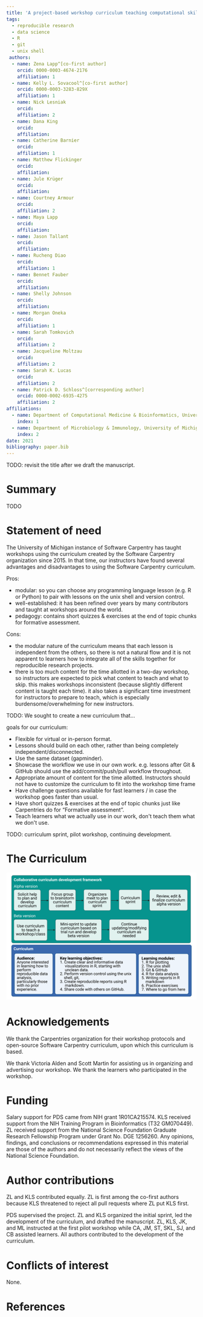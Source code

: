 ```yaml
---
title: 'A project-based workshop curriculum teaching computational skills for reproducible research'
tags:
  - reproducible research
  - data science
  - R
  - git
  - unix shell
 authors:
  - name: Zena Lapp^[co-first author]
    orcid: 0000-0003-4674-2176
    affiliation: 1
  - name: Kelly L. Sovacool^[co-first author]
    orcid: 0000-0003-3283-829X
    affiliation: 1  
  - name: Nick Lesniak
    orcid:
    affiliation: 2
  - name: Dana King
    orcid:
    affiliation:
  - name: Catherine Barnier
    orcid:
    affiliation: 1
  - name: Matthew Flickinger
    orcid:
    affiliation:
  - name: Jule Krüger
    orcid:
    affiliation:
  - name: Courtney Armour
    orcid:
    affiliation: 2
  - name: Maya Lapp
    orcid:
    affiliation:
  - name: Jason Tallant
    orcid:
    affiliation:
  - name: Rucheng Diao
    orcid:
    affiliation: 1
  - name: Bennet Fauber
    orcid:
    affiliation:
  - name: Shelly Johnson
    orcid:
    affiliation:
  - name: Morgan Oneka
    orcid:
    affiliation: 1
  - name: Sarah Tomkovich
    orcid:
    affiliation: 2
  - name: Jacqueline Moltzau
    orcid:
    affiliation: 2
  - name: Sarah K. Lucas
    orcid:
    affiliation: 2
  - name: Patrick D. Schloss^[corresponding author]
    orcid: 0000-0002-6935-4275
    affiliation: 2
affiliations:
  - name: Department of Computational Medicine & Bioinformatics, University of Michigan
    index: 1
  - name: Department of Microbiology & Immunology, University of Michigan
    index: 2
date: 2021
bibliography: paper.bib
---
```


TODO: revisit the title after we draft the manuscript.

# Summary

TODO

# Statement of need

The University of Michigan instance of Software Carpentry has taught workshops
using the curriculum created by the Software Carpentry organization since 2015.
In that time, our instructors have found several advantages and disadvantages to
using the Software Carpentry curriculum.

Pros:
- modular: so you can choose any programming language lesson (e.g. R or Python) to pair with lessons on the unix shell and version control.
- well-established: it has been refined over years by many contributors and taught at workshops around the world.
- pedagogy: contains short quizzes & exercises at the end of topic chunks for formative assessment.

Cons:
- the modular nature of the curriculum means that each lesson is independent from the others, so there is not a natural flow and it is not apparent to learners how to integrate all of the skills together for reproducible research projects.
- there is too much content for the time allotted in a two-day workshop, so instructors are expected to pick what content to teach and what to skip. this makes workshops inconsistent (because slightly different content is taught each time). it also takes a significant time investment for instructors to prepare to teach, which is especially burdensome/overwhelming for new instructors.

TODO: We sought to create a new curriculum that...

goals for our curriculum:
- Flexible for virtual or in-person format.
- Lessons should build on each other, rather than being completely independent/disconnected.
- Use the same dataset (gapminder).
- Showcase the workflow we use in our own work. e.g. lessons after Git & GitHub should use the add/commit/push/pull workflow throughout.
- Appropriate amount of content for the time allotted. Instructors should not have to customize the curriculum to fit into the workshop time frame
- Have challenge questions available for fast learners / in case the workshop goes faster than usual.
- Have short quizzes & exercises at the end of topic chunks just like Carpentries do for “Formative assessment”.
- Teach learners what we actually use in our work, don't teach them what we don't use.


TODO: curriculum sprint, pilot workshop, continuing development.

# The Curriculum

![The curriculum development workflow and curriculum structure.](paper/development-workflow.png)

# Acknowledgements

We thank the Carpentries organization for their workshop protocols and
open-source Software Carpentry curriculum, upon which this curriculum is based.

We thank Victoria Alden and Scott Martin for assisting us in organizing and
advertising our workshop.
We thank the learners who participated in the workshop.

# Funding

Salary support for PDS came from NIH grant 1R01CA215574.
KLS received support from the NIH Training Program in Bioinformatics (T32
GM070449).
ZL received support from the National Science Foundation Graduate Research
Fellowship Program under Grant No. DGE 1256260.
Any opinions, findings, and conclusions or recommendations expressed in this
material are those of the authors and do not necessarily reflect the views of
the National Science Foundation.

# Author contributions

ZL and KLS contributed equally. ZL is first among the co-first authors because
KLS threatened to reject all pull requests where ZL put KLS first.

PDS supervised the project.
ZL and KLS organized the initial sprint, led the development of the curriculum,
and drafted the manuscript.
ZL, KLS, JK, and ML instructed at the first pilot workshop
while CA, JM, ST, SKL, SJ, and CB assisted learners.
All authors contributed to the development of the curriculum.

# Conflicts of interest

None.

# References
